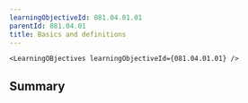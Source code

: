 ```yaml
---
learningObjectiveId: 081.04.01.01
parentId: 081.04.01
title: Basics and definitions
---
```


```tsx eval
<LearningOBjectives learningObjectiveId={081.04.01.01} />
```

## Summary
